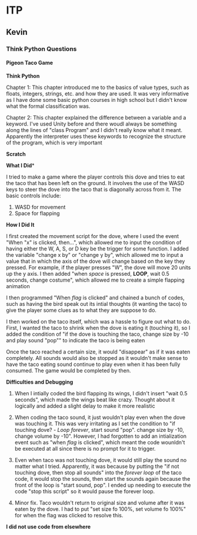 # ITP
## Kevin
### Think Python Questions
#### Pigeon Taco Game

**Think Python**

Chapter 1: This chapter introduced me to the basics of value types, such as floats, integers, strings, etc. and how they are used. It was very informative as I have done some basic python courses in high school but I didn't know what the formal classification was.

Chapter 2: This chapter explained the difference between a variable and a keyword. I've used Unity before and there woudl always be something along the lines of "class Program" and I didn't really know what it meant. Apparently the interpreter uses these keywords to recognize the structure of the program, which is very important

**Scratch**

**What I Did***

I tried to make a game where the player controls this dove and tries to eat the taco that has been left on the ground. It involves the use of the WASD keys to steer the dove into the taco that is diagonally across from it. The basic controls include:

1. WASD for movement
2. Space for flapping

**How I Did It**

I first created the movement script for the dove, where I used the event "When "x" is clicked, then...", which allowed me to input the condition of having either the W, A, S, or D key be the trigger for some function. I added the variable "change x by" or "change y by", which allowed me to input a value that in which the axis of the dove will change based on the key they pressed. For example, if the player presses "W", the dove will move 20 units up the y axis. I then added "when *space* is pressed, **LOOP**, wait 0.5 seconds, change costume", which allowed me to create a simple flapping animation

I then programmed "When *flag* is clicked" and chained a bunch of codes, such as having the bird speak out its intial thoughts (it wanting the taco) to give the player some clues as to what they are suppose to do.


I then worked on the taco itself, which was a hassle to figure out what to do. First, I wanted the taco to shrink when the dove is eating it (touching it), so I added the condition of "if the dove is touching the taco, change size by -10 and play sound "pop"" to indicate the taco is being eaten

Once the taco reached a certain size, it would "disappear" as if it was eaten completely. All sounds would also be stopped as it wouldn't make sense to have the taco eating sound continue to play even when it has been fully consumed. The game would be completed by then.

**Difficulties and Debugging**

1. When I intially coded the bird flapping its wings, I didn't insert "wait 0.5 seconds", which made the wings beat like crazy. Thought about it logically and added a slight delay to make it more realistic

2. When coding the taco sound, it just wouldn't play even when the dove was touching it. This was very irritating as I set the condition to "if touching dove? - *Loop forever*, start sound "pop". change size by -10, change volume by -10". However, I had forgotten to add an intialization event such as "when *flag* is clicked", which meant the code wounldn't be executed at all since there is no prompt for it to trigger.

3. Even when taco was not touching dove, it would still play the sound no matter what I tried. Apparently, it was because by putting the "if not touching dove, then stop all sounds" into the *forever loop* of the taco code, it would stop the sounds, then start the sounds again because the front of the loop is "start sound, pop". I ended up needing to execute the code "stop this script" so it would pause the forever loop.

4. Minor fix. Taco wouldn't return to original size and volume after it was eaten by the dove. I had to put "set size fo 100%, set volume fo 100%" for when the flag was clicked to resolve this. 

**I did not use code from elsewhere**


